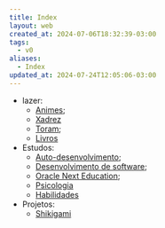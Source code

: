 ```yaml
---
title: Index
layout: web
created_at: 2024-07-06T18:32:39-03:00
tags:
  - v0
aliases:
  - Index
updated_at: 2024-07-24T12:05:06-03:00
---
```




- lazer:
	- [Animes](mapas/2024-07-11-Animes.md);
	- [Xadrez](mapas/2024-07-11-Xadrez.md)
	- [Toram](mapas/2024-07-11-Toram.md);
	- [Livros](mapas/2024-07-11-Livros.md)
- Estudos:
	- [Auto-desenvolvimento](mapas/2024-07-11-Auto_desenvolvimento.md);
	- [Desenvolvimento de software](mapas/2024-07-11-Desenvolvimento_de_software.md);
	- [Oracle Next Education](mapas/2024-07-11-Oracle_Next_Education.md);
	- [Psicologia](mapas/2024-07-11-Psicologia.md)
	- [Habilidades](mapas/2024-07-11-Habilidades.md)
- Projetos:
	- [Shikigami](sementes/2024/06/2024-06-30-Shikigami.md)
